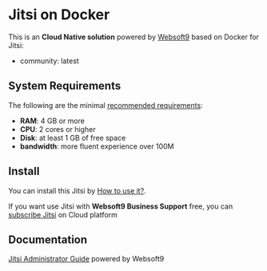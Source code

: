 # Jitsi on Docker  

This is an **Cloud Native solution** powered by [Websoft9](https://www.websoft9.com) based on Docker for Jitsi:

 - community:  latest


## System Requirements

The following are the minimal [recommended requirements](https://jitsi.github.io/handbook/docs/devops-guide/devops-guide-docker/):

* **RAM**: 4 GB or more
* **CPU**: 2 cores or higher
* **Disk**: at least 1 GB of free space
* **bandwidth**: more fluent experience over 100M  

## Install

You can install this Jitsi by [How to use it?](https://github.com/Websoft9/docker-library#how-to-use-it).   

If you want use Jitsi with **Websoft9 Business Support** free, you can [subscribe Jitsi](https://www.websoft9.com/apps) on Cloud platform

## Documentation

[Jitsi Administrator Guide](https://support.websoft9.com/docs/jitsi) powered by Websoft9